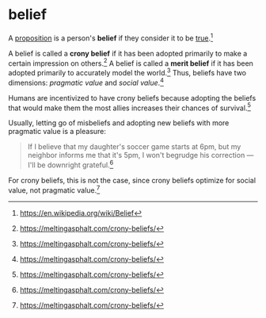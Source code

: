 # belief

A [proposition](/logic/proposition.md) is a person's **belief** if they consider
it to be [true](/logic/true.md).[^1]

A belief is called a **crony belief** if it has been adopted primarily to make a
certain impression on others.[^2] A belief is called a **merit belief** if it
has been adopted primarily to accurately model the world.[^2] Thus, beliefs have
two dimensions: _pragmatic value_ and _social value_.[^2]

Humans are incentivized to have crony beliefs because adopting the beliefs that
would make them the most allies increases their chances of survival.[^2]

Usually, letting go of misbeliefs and adopting new beliefs with more pragmatic
value is a pleasure:

> If I believe that my daughter's soccer game starts at 6pm, but my neighbor
> informs me that it's 5pm, I won't begrudge his correction — I'll be downright
> grateful.[^2]

For crony beliefs, this is not the case, since crony beliefs optimize for social
value, not pragmatic value.[^2]

[^1]: https://en.wikipedia.org/wiki/Belief
[^2]: https://meltingasphalt.com/crony-beliefs/
